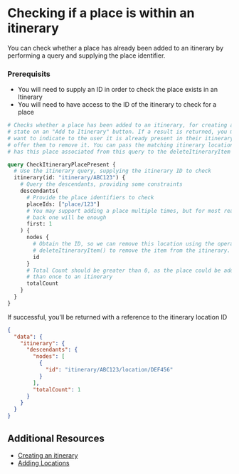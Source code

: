 # Checking if a place is within an itinerary

You can check whether a place has already been added to an itinerary by
performing a query and supplying the place identifier.

### Prerequisits

- You will need to supply an ID in order to check the place exists in an
  Itinerary
- You will need to have access to the ID of the itinerary to check for a place

```graphql
# Checks whether a place has been added to an itinerary, for creating a button
# state on an "Add to Itinerary" button. If a result is returned, you may then
# want to indicate to the user it is already present in their itinerary, or
# offer them to remove it. You can pass the matching itinerary location ID that
# has this place associated from this query to the deleteItineraryItem operation

query CheckItineraryPlacePresent {
  # Use the itinerary query, supplying the itinerary ID to check
  itinerary(id: "itinerary/ABC123") {
    # Query the descendants, providing some constraints
    descendants(
      # Provide the place identifiers to check
      placeIds: ["place/123"]
      # You may support adding a place multiple times, but for most reading
      # back one will be enough
      first: 1
    ) {
      nodes {
        # Obtain the ID, so we can remove this location using the operation
        # deleteItineraryItem() to remove the item from the itinerary.
        id
      }
      # Total Count should be greater than 0, as the place could be added more
      # than once to an itinerary
      totalCount
    }
  }
}
```

If successful, you'll be returned with a reference to the itinerary location ID

```json
{
  "data": {
    "itinerary": {
      "descendants": {
        "nodes": [
          {
            "id": "itinerary/ABC123/location/DEF456"
          }
        ],
        "totalCount": 1
      }
    }
  }
}
```

## Additional Resources

- [Creating an itinerary](/topics/itinerary/Creating%20an%20itinerary/README.md)
- [Adding Locations](/topics/itinerary/Adding%20Locations/README.md)
